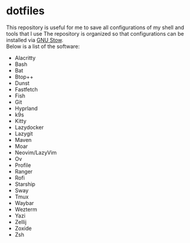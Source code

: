# dotfiles

This repository is useful for me to save all configurations of my shell and tools that I use 
The repository is organized so that configurations can be installed via [GNU Stow](https://www.gnu.org/software/stow/).  
Below is a list of the software:  
- Alacritty
- Bash
- Bat
- Btop++
- Dunst
- Fastfetch
- Fish
- Git
- Hyprland
- k9s
- Kitty
- Lazydocker
- Lazygit
- Maven
- Moar
- Neovim/LazyVim
- Ov
- Profile
- Ranger
- Rofi
- Starship
- Sway
- Tmux
- Waybar
- Wezterm
- Yazi
- Zellij
- Zoxide
- Zsh
